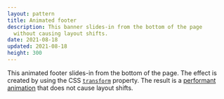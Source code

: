 ```yaml
---
layout: pattern
title: Animated footer
description: This banner slides-in from the bottom of the page
  without causing layout shifts.
date: 2021-08-18
updated: 2021-08-18
height: 300
---
```


This animated footer slides-in from the bottom of the page. The effect is
created by using the CSS
[`transform`](https://developer.mozilla.org/en-US/docs/Web/CSS/transform)
property. The result is a [performant
animation](https://web.dev/animations-guide/) that does not cause layout shifts.
